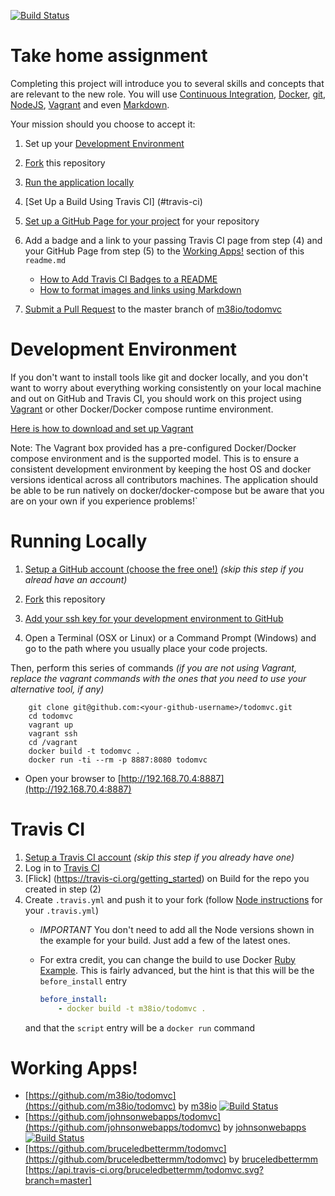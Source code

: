 [![Build Status](https://travis-ci.org/m38io/todomvc.svg?branch=master)](https://travis-ci.org/m38io/todomvc)

# Take home assignment

Completing this project will introduce you to several skills and concepts that are relevant to the new role. You will use [Continuous Integration](http://www.martinfowler.com/articles/continuousIntegration.html), [Docker](https://www.docker.com/), [git](https://git-scm.com/), [NodeJS](nodejs.org), [Vagrant](https://www.vagrantup.com/) and even [Markdown](https://help.github.com/articles/basic-writing-and-formatting-syntax/).

Your mission should you choose to accept it:

1.  Set up your [Development Environment](#development-environment)

2.  [Fork](https://help.github.com/articles/fork-a-repo/) this repository

3.  [Run the application locally](#running-locally)

4.  [Set Up a Build Using Travis CI] (#travis-ci)

5.  [Set up a GitHub Page for your project](https://help.github.com/categories/github-pages-basics/) for your repository

6.  Add a badge and a link to your passing Travis CI page from step (4) and your GitHub Page from step (5) to the [Working Apps!](#working-apps) section of this `readme.md`
    - [How to Add Travis CI Badges to a README](https://docs.travis-ci.com/user/status-images/)
    - [How to format images and links using Markdown](https://guides.github.com/features/mastering-markdown/#examples)

7.  [Submit a Pull Request](https://help.github.com/articles/creating-a-pull-request/) to the master branch of [m38io/todomvc](https://github.com/m38io/todomvc)

# Development Environment

If you don't want to install tools like git and docker locally, and you don't want to worry about everything working consistently on your local machine and out on GitHub and Travis CI, you should work on this project using [Vagrant](https://www.vagrantup.com/downloads.html) or other Docker/Docker compose runtime environment.

[Here is how to download and set up Vagrant](https://www.vagrantup.com/docs/installation/)

Note: The Vagrant box provided has a pre-configured
Docker/Docker compose environment and is the supported model. This is to ensure a consistent development
environment by keeping the host OS and docker versions identical across all contributors machines. The
application should be able to be run natively on docker/docker-compose but be aware that you are on your
own if you experience problems!`

# Running Locally

1. [Setup a GitHub account (choose the free one!)](https://github.com/join) _(skip this step if you alread have an account)_

2. [Fork](https://help.github.com/articles/fork-a-repo/) this repository

3. [Add your ssh key for your development environment to GitHub](https://help.github.com/articles/adding-a-new-ssh-key-to-your-github-account/)

4. Open a Terminal (OSX or Linux) or a Command Prompt (Windows) and go to the path where you usually place your code projects. 

Then, perform this series of commands _(if you are not using Vagrant, replace the vagrant commands with the ones that you need to use your alternative tool, if any)_

        git clone git@github.com:<your-github-username>/todomvc.git
        cd todomvc
        vagrant up
        vagrant ssh
        cd /vagrant
        docker build -t todomvc .
        docker run -ti --rm -p 8887:8080 todomvc

* Open your browser to [http://192.168.70.4:8887](http://192.168.70.4:8887)

# Travis CI
1.  [Setup a Travis CI account](https://docs.travis-ci.com/user/getting-started/) _(skip this step if you already have one)_
2.  Log in to [Travis CI](https://travis-ci.org)
3.  [Flick] (https://travis-ci.org/getting_started) on Build for the repo you created in step (2)
4.  Create `.travis.yml` and push it to your fork (follow [Node instructions](https://docs.travis-ci.com/user/languages/javascript-with-nodejs/) for your `.travis.yml`)
    - *IMPORTANT* You don't need to add all the Node versions shown in the example for your build. Just add a few of the latest ones.
    - For extra credit, you can change the build to use Docker [Ruby Example](https://docs.travis-ci.com/user/docker/). This is fairly advanced, but the hint is that this will be the `before_install` entry
        
        ```yaml
        before_install:
            - docker build -t m38io/todomvc .
        ```
    and that the `script` entry will be a `docker run` command 
    

# Working Apps!

-  [https://github.com/m38io/todomvc](https://github.com/m38io/todomvc) by [m38io](https://m38io.github.io) [![Build Status](https://travis-ci.org/m38io/todomvc.svg?branch=master)](https://travis-ci.org/m38io/todomvc)
-  [https://github.com/johnsonwebapps/todomvc](https://github.com/johnsonwebapps/todomvc) by [johnsonwebapps](https://johnsonwebapps.github.io) [![Build Status](https://travis-ci.org/johnsonwebapps/todomvc.svg?branch=master)](https://travis-ci.org/johnsonwebapps/todomvc)
- [https://github.com/bruceledbettermm/todomvc](https://github.com/bruceledbettermm/todomvc) by [bruceledbettermm](https://github.com/bruceledbettermm) [https://api.travis-ci.org/bruceledbettermm/todomvc.svg?branch=master]


